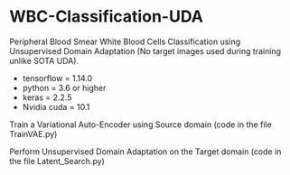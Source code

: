 # WBC-Classification-UDA
Peripheral Blood Smear White Blood Cells Classification using Unsupervised Domain Adaptation (No target images used during training unlike SOTA UDA).


- tensorflow = 1.14.0
- python = 3.6 or higher
- keras = 2.2.5
- Nvidia cuda = 10.1


Train a Variational Auto-Encoder using Source domain (code in the file TrainVAE.py)

Perform Unsupervised Domain Adaptation on the Target domain (code in the file Latent_Search.py)
